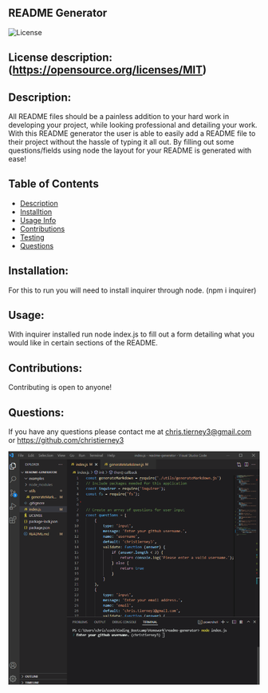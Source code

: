
## README Generator


![License](https://img.shields.io/badge/License-MIT-blue.svg)

## License description: (https://opensource.org/licenses/MIT)

## Description:
All README files should be a painless addition to your hard work in developing your project, while looking professional and detailing your work. With this README generator the user is able to easily add a README file to their project without the hassle of typing it all out. By filling out some questions/fields using node the layout for your README is generated with ease!


## Table of Contents
* [Description](#description)
* [Installtion](#installation)
* [Usage Info](#usage)
* [Contributions](#contributing)
* [Testing](#tests)
* [Questions](#questions)


## Installation: 
For this to run you will need to install inquirer through node. (npm i inquirer)


## Usage: 
With inquirer installed run node index.js to fill out a form detailing what you would like in certain sections of the README.


## Contributions: 
Contributing is open to anyone!


## Questions:
If you have any questions please contact me at chris.tierney3@gmail.com or https://github.com/christierney3

![GIF](./assets/images/readme-test.gif)
